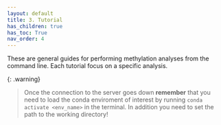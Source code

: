 ```yaml
---
layout: default
title: 3. Tutorial
has_children: true
has_toc: True
nav_order: 4
---
```


These are general guides for performing methylation analyses from the command line. Each tutorial focus on a specific analysis. 
<!--
The tutorials are designed to be completed in order, but feel free to jump to the one that interests you the most. 
-->

{: .warning}
> Once the connection to the server goes down
> **remember** that you need to load the conda enviroment of interest by running `conda activate <env_name>` in the terminal.
> In addition you need to set the path to the working directory!
